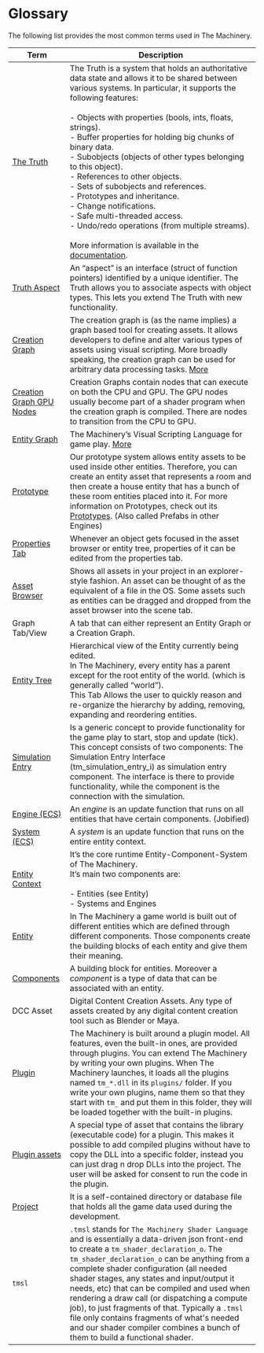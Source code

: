 # Glossary

The following list provides the most common terms used in The Machinery.

| Term                                                         | Description                                                  |
| ------------------------------------------------------------ | ------------------------------------------------------------ |
| [The Truth]({{base_url}}the_truth/index.html)      | The Truth is a system that holds an authoritative data state and allows it to be shared between various systems. In particular, it supports the following features:<br><br>- Objects with properties (bools, ints, floats, strings).<br>- Buffer properties for holding big chunks of binary data.<br>- Subobjects (objects of other types belonging to this object).<br>- References to other objects.<br>- Sets of subobjects and references.<br>- Prototypes and inheritance.<br>- Change notifications.<br>- Safe multi-threaded access.<br>- Undo/redo operations (from multiple streams).<br><br>More information is available in the [documentation]({{docs}}foundation/the_truth.h.html#the_truth.h). |
| [Truth Aspect]({{base_url}}/the_truth/aspects.html) | An “aspect” is an interface (struct of function pointers) identified by a unique identifier. The Truth allows you to associate aspects with object types. This lets you extend The Truth with new functionality. |
| [Creation Graph]({{base_url}}creation_graphs/concept.html) | The creation graph is (as the name implies) a graph based tool for creating assets. It allows developers to define and alter various types of assets using visual scripting. More broadly speaking, the creation graph can be used for arbitrary data processing tasks. [More]({{base_url}}creation_graphs/concept.html) |
| [Creation Graph GPU Nodes]({{base_url}}creation_graphs/node_types.html) | Creation Graphs contain nodes that can execute on both the CPU and GPU. The GPU nodes usually become part of a shader program when the creation graph is compiled. There are nodes to transition from the CPU to GPU. |
| [Entity Graph]({{base_url}}editing_workflows/visual-scripting.html) | The Machinery’s Visual Scripting Language for game play. [More]({{base_url}}editing_workflows/visual-scripting.html) |
| [Prototype]({{base_url}}editing_workflows/prototypes.html) | Our prototype system allows entity assets to be used inside other entities. Therefore, you can create an entity asset that represents a room and then create a house entity that has a bunch of these room entities placed into it. For more information on Prototypes, check out its [Prototypes]({{base_url}}editing_workflows/prototypes.html). (Also called Prefabs in other Engines) |
| [Properties Tab]({{base_url}}the_editor/properties_tab.html) | Whenever an object gets focused in the asset browser or entity tree, properties of it can be edited from the properties tab. |
| [Asset Browser]({{base_url}}the_editor/asset_browser.html) | Shows all assets in your project in an explorer-style fashion. An asset can be thought of as the equivalent of a file in the OS. Some assets such as entities can be dragged and dropped from the asset browser into the scene tab. |
| Graph Tab/View                                               | A tab that can either represent an Entity Graph or a Creation Graph. |
| [Entity Tree]({{base_url}}the_editor/entity_tree_tab.html) | Hierarchical view of the Entity currently being edited.<br>In The Machinery, every entity has a parent except for the root entity of the world. (which is generally called “world”).<br>This Tab Allows the user to quickly reason and re-organize the hierarchy by adding, removing, expanding and reordering entities. |
| [Simulation Entry]({{base_url}}/gameplay_coding/simulation_entry.html) | Is a generic concept to provide functionality for the game play to start, stop and update (tick). This concept consists of two components: The Simulation Entry Interface (tm_simulation_entry_i) as simulation entry component. The interface is there to provide functionality, while the component is the connection with the simulation. |
| [Engine (ECS)]({{base_url}}/gameplay_coding/ecs/index.html) | An *engine* is an update function that runs on all entities that have certain components. (Jobified) |
| [System (ECS)]({{base_url}}/gameplay_coding/ecs/index.html) | A *system* is an update function that runs on the entire entity context. |
| [Entity Context]({{base_url}}/gameplay_coding/ecs/index.html) | It’s the core runtime Entity-Component-System of The Machinery.<br>It’s main two components are:<br><br>- Entities (see Entity)<br>- Systems and Engines |
| [Entity]({{base_url}}/gameplay_coding/ecs/index.html) | In The Machinery a game world is built out of different entities which are defined through different components. Those components create the building blocks of each entity and give them their meaning. |
| [Components]({{base_url}}/gameplay_coding/ecs/what_are_components.html) | A building block for entities.  Moreover a *component* is a type of data that can be associated with an entity. |
| DCC Asset                                                    | Digital Content Creation Assets. Any type of assets created by any digital content creation tool such as Blender or Maya. |
| [Plugin]({{base_url}}/extending_the_machinery/the_plugin_system.html) | The Machinery is built around a plugin model. All features, even the built-in ones, are provided through plugins. You can extend The Machinery by writing your own plugins. When The Machinery launches, it loads all the plugins named `tm_*.dll` in its `plugins/` folder. If you write your own plugins, name them so that they start with `tm_` and put them in this folder, they will be loaded together with the built-in plugins. |
| [Plugin assets]({{base_url}}/extending_the_machinery/plugin-assets.html) | A special type of asset that contains the library (executable code) for a plugin. This makes it possible to add compiled plugins without have to copy the DLL into a specific folder, instead you can just drag n drop DLLs into the project. The user will be asked for consent to run the code in the plugin. |
| [Project]({{base_url}}/getting_started/new_project.html) | It is a self-contained directory or database file that holds all the game data used during the development. |
| `tmsl`                                                       | `.tmsl` stands for `The Machinery Shader Language` and is essentially a data-driven json front-end to create a `tm_shader_declaration_o`. The `tm_shader_declaration_o` can be anything from a complete shader configuration (all needed shader stages, any states and input/output it needs, etc) that can be compiled and used when rendering a draw call (or dispatching a compute job), to just fragments of that. Typically a `.tmsl` file only contains fragments of what's needed and our shader compiler combines a bunch of them to build a functional shader. |


